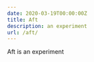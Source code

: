 ```yaml
---
date: 2020-03-19T00:00:00Z
title: Aft
description: an experiment
url: /aft/
---
```


Aft is an experiment

<meta name="go-import" content="awans.org/aft git https://github.com/awans/aft.git">
